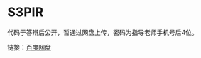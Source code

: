 # S3PIR
  
代码于答辩后公开，暂通过网盘上传，密码为指导老师手机号后4位。
  
链接：[百度网盘](https://pan.baidu.com/s/15X5PpbhXxcOTT3P46U-nHA)
